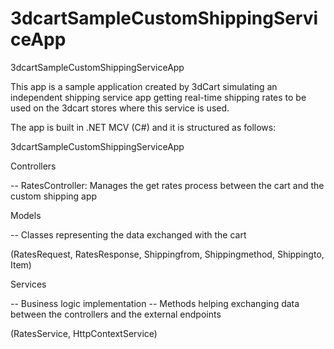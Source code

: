 # 3dcartSampleCustomShippingServiceApp

3dcartSampleCustomShippingServiceApp


This app is a sample application created by 3dCart simulating an independent shipping service app getting real-time shipping rates to be used on the 3dcart stores where this service is used.

The app is built in .NET MCV (C#) and it is structured as follows:

3dcartSampleCustomShippingServiceApp

Controllers

-- RatesController: Manages the get rates process between the cart and the custom shipping app

Models

-- Classes representing the data exchanged with the cart

(RatesRequest, RatesResponse, Shippingfrom, Shippingmethod, Shippingto, Item)

Services

-- Business logic implementation -- Methods helping exchanging data between the controllers and the external endpoints

(RatesService, HttpContextService)
